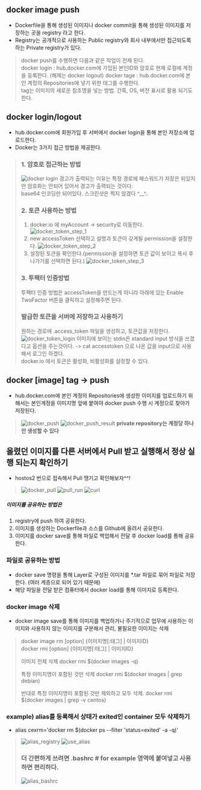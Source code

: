 ## docker image push
- Dockerfile을 통해 생성된 이미지나 docker commit을 통해 생성된 이미지를 저장하는 곳을 registry 라고 한다.
- Registry는 공개적으로 사용하는 Public registry와 회사 내부에서만 접근되도록 하는 Private registry가 있다.
> docker push를 수행하면 다음과 같은 작업이 전제 된다.  
> docker login : hub.docker.com에 가입된 본인ID와 암호로 현재 로컬에 계정을 등록한다. (해제는 docker logout)
> docker tage : hub.docker.com에 본인 계정의 Repositories에 넣기 위한 태그를 수행한다.  
> tag는 이미지의 새로운 참조명을 넣는 방법. 간혹, OS, 버전 표시로 활용 되기도 한다.

## docker login/logout
- hub.docker.com에 회원가입 후 서버에서 docker login을 통해 본인 저장소에 업로드한다.
- Docker는 3가지 접근 방법을 제공한다.
> ### 1. 암호로 접근하는 방법 
> ![docker login](../docs/img/docker_registry/docker_login_password.png)
> 경고가 출력되는 이유는 특정 경로에 패스워드가 저장은 되있지만 암호화는 안되어 있어서 경고가 출력되는 것이다.  
> base64 인코딩만 되어있다. 스크린샷은 찍지 않겠다 ^__^..  
> ### 2. 토큰 사용하는 방법
> 1. docker.io 에 myAccount -> security로 이동한다.
> ![docker_token_step_1](../docs/img/docker_registry/make_token.png) 
> 2. new accessToken 선택하고 설명과 토큰이 갖게될 permission을 설정한다.
> ![docker_token_step_2](../docs/img/docker_registry/token_permission.png)
> 3. 설정된 토큰을 확인한다.(permission을 설정하면 토큰 값이 보이고 복사 후 나가기를 선택하면 된다.)
> ![docker_token_step_3](../docs/img/docker_registry/token.png)
> ### 3. 투팩터 인증방법
> 투팩터 인증 방법은 accessToken을 만드는게 아니라 아래에 있는 Enable TwoFactor 버튼을 클릭하고 설정해주면 된다.
> 
> 
>
> ### 발급한 토큰을 서버에 저장하고 사용하기
> 원하는 경로에 .access_token 파일을 생성하고, 토큰값을 저장한다.
> ![docker_token_login](../docs/img/docker_registry/token_login.png)
> 이미지에 보이는 stdin은 standard input 방식을 쓰겠다고 옵션을 주는것이다. -> cat accesstoken 으로 나온 값을 input으로 사용해서 로그인 하겠다.  
> docker.io 에서 토큰은 활성화, 비활성화를 설정할 수 있다.  

## docker [image] tag -> push
- hub.docker.com에 본인 계정의 Repositories에 생성한 이미지를 업로드하기 위해서는 본인계정을 이미지명 앞에 붙여야 docker push 수행 시 계정으로 찾아가 저장된다.
> ![docker_push](../docs/img/docker_registry/docker_push.png)
> ![docker_push_result](../docs/img/docker_registry/docker_push_result.png)
> **private repository는 계정당 하나만 생성할 수 있다**  

## 올렸던 이미지를 다른 서버에서 Pull 받고 실행해서 정상 실행 되는지 확인하기
- hostos2 번으로 접속해서 Pull 땡기고 확인해보자^^!  
> ![docker_pull](../docs/img/docker_registry/docker_pull/docker_pull.png)
> ![pull_run](../docs/img/docker_registry/docker_pull/pull_run.png)
> ![curl](../docs/img/docker_registry/docker_pull/curl.png)

##### 이미지를 공유하는 방법은 
1. registry에 push 하여 공유한다.
2. 이미지를 생성하는 Dockerfile과 소스를 Github에 올려서 공유한다.
3. 이미지를 docker save를 통해 파일로 백업해서 전달 후 docker load를 통해 공유한다.
 

### 파일로 공유하는 방법
- docker save 명령을 통해 Layer로 구성된 이미지를 *.tar 파일로 묶어 파일로 저장한다. (여러 계층으로 되어 있기 때문에)
- 해당 파일을 전달 받은 컴퓨터에서 docker load를 통해 이미지로 등록한다.

### docker image 삭제 
- docker image save를 통해 이미지를 백업하거나 주기적으로 업무에 사용하는 이미지와 사용하지 않는 이미지를 구분해서 관리, 불필요한 이미지는 삭제
> docker image rm [option] {이미지명[:태그] | 이미지ID}  
> docker rmi [option] {이미지명[:태그] | 이미지ID}
> 
> 이미지 전체 삭제
> docker rmi $(docker images -q)
>
> 특정 이미지명이 포함된 것만 삭제
> docker rmi $(docker images | grep debian)
> 
> 반대로 특정 이미지명이 포함된 것만 제외하고 모두 삭제. 
> docker rmi $(docker images | grep -v centos)

### example) alias를 등록해서 상태가 exited인 container 모두 삭제하기
- alias cexrm='docker rm $(docker ps --filter 'status=exited' -a -q)'  
> ![alias_registry](../docs/img/docker_registry/alias_registry.png)
> ![use_alias](../docs/img/docker_registry/use_alias.png)
> ### 더 간편하게 쓰려면 .bashrc # for example 영역에 붙여넣고 사용하면 편리하다.
> ![alias_bashrc](../docs/img/docker_registry/alias_bashrc.png)